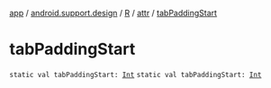[app](../../../index.md) / [android.support.design](../../index.md) / [R](../index.md) / [attr](index.md) / [tabPaddingStart](.)

# tabPaddingStart

`static val tabPaddingStart: `[`Int`](https://kotlinlang.org/api/latest/jvm/stdlib/kotlin/-int/index.html)
`static val tabPaddingStart: `[`Int`](https://kotlinlang.org/api/latest/jvm/stdlib/kotlin/-int/index.html)